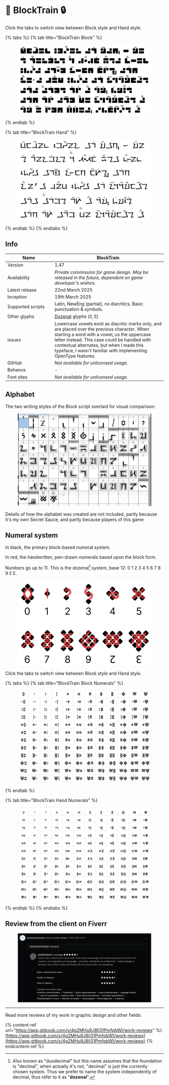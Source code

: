 # 🚂 BlockTrain 🔒

Click the tabs to switch view between Block style and Hand style.

{% tabs %}
{% tab title="BlockTrain Block" %}
<figure><picture><source srcset="../../../.gitbook/assets/Story in BlockTrain Block _Dark.png" media="(prefers-color-scheme: dark)"><img src="../../../.gitbook/assets/Story in BlockTrain Block _Light.png" alt=""></picture><figcaption></figcaption></figure>
{% endtab %}

{% tab title="BlockTrain Hand" %}
<figure><picture><source srcset="../../../.gitbook/assets/Story in BlockTrain Hand _Dark.png" media="(prefers-color-scheme: dark)"><img src="../../../.gitbook/assets/Story in BlockTrain Hand _Light.png" alt=""></picture><figcaption></figcaption></figure>
{% endtab %}
{% endtabs %}

## Info

<table><thead><tr><th width="162">Name</th><th width="440">BlockTrain</th></tr></thead><tbody><tr><td>Version</td><td>1.47</td></tr><tr><td>Availability</td><td><em>Private commission for game design. May be released in the future, dependent on game developer's wishes.</em></td></tr><tr><td>Latest release</td><td>22nd March 2025</td></tr><tr><td>Inception</td><td>19th March 2025</td></tr><tr><td>Supported scripts</td><td>Latin, NewEng (partial), no diacritics. Basic punctuation &#x26; symbols. </td></tr><tr><td>Other glyphs</td><td><a data-footnote-ref href="#user-content-fn-1">Dozenal</a> glyphs (↊, ↋)</td></tr><tr><td>Issues</td><td>Lowercase vowels exist as diacritic marks only, and are placed over the previous character. When starting a word with a vowel, us the uppercase letter instead. This case could be handled with contextual alternates, but when I made this typeface, I wasn't familiar with implementing OpenType features.</td></tr><tr><td>GitHub</td><td><em>Not available for unlicensed usage.</em></td></tr><tr><td>Behance</td><td>-</td></tr><tr><td>Font sites</td><td><em>Not available for unlicensed usage.</em></td></tr></tbody></table>

## Alphabet

The two writing styles of the Block script overlaid for visual comparison:

<div data-full-width="false"><figure><picture><source srcset="../../../.gitbook/assets/image_2025-03-24_163852377.png" media="(prefers-color-scheme: dark)"><img src="../../../.gitbook/assets/image_2025-03-24_163931096.png" alt=""></picture><figcaption></figcaption></figure></div>

Details of how the alphabet was created are not included, partly because it's my own Secret Sauce, and partly because players of this game

## Numeral system

In black, the primary block-based numeral system.&#x20;

In red, the handwritten, pen-drawn numerals based upon the block form.

Numbers go up to 11. This is the dozenal[^2] system, base 12: 0 1 2 3 4 5 6 7 8 9 ↊ ↋.

<figure><img src="../../../.gitbook/assets/Numbers Dozenal Overlaid in BlockTrain Block and Hand _Both.png" alt=""><figcaption></figcaption></figure>

Click the tabs to switch view between Block style and Hand style.

{% tabs %}
{% tab title="BlockTrain Block Numerals" %}
<figure><picture><source srcset="../../../.gitbook/assets/Numbers Dozenal in BlockTrain Block _Dark.png" media="(prefers-color-scheme: dark)"><img src="../../../.gitbook/assets/Numbers Dozenal in BlockTrain Block _Light.png" alt=""></picture><figcaption></figcaption></figure>
{% endtab %}

{% tab title="BlockTrain Hand Numerals" %}
<figure><picture><source srcset="../../../.gitbook/assets/Numbers Dozenal in BlockTrain Hand _Dark.png" media="(prefers-color-scheme: dark)"><img src="../../../.gitbook/assets/Numbers Dozenal in BlockTrain Hand _Light.png" alt=""></picture><figcaption></figcaption></figure>
{% endtab %}
{% endtabs %}

## Review from the client on Fiverr

<figure><img src="../../../.gitbook/assets/image (3).png" alt=""><figcaption></figcaption></figure>

***

Read more reviews of my work in graphic design and other fields:

{% content-ref url="https://app.gitbook.com/s/4g2MHu9J8li31PmfpbWI/work-reviews" %}
[https://app.gitbook.com/s/4g2MHu9J8li31PmfpbWI/work-reviews](https://app.gitbook.com/s/4g2MHu9J8li31PmfpbWI/work-reviews)
{% endcontent-ref %}



[^1]: Duodecimal — Base 12

[^2]: Also known as "duodecimal" but this name assumes that the foundation is "decimal", when actually it's not, "decimal" is just the currently chosen system. Thus we prefer to name the system independently of decimal, thus refer to it as "**dozenal**".
